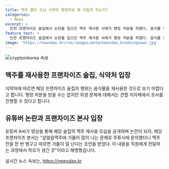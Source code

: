 ```yaml
---
title: 맥주 흘린 손님 식약처 행정처분 왜 어렵게 하는지?
categories:
  - News
excerpt: >
  인천 프랜차이즈 술집에서 논란을 일으킨 맥주 재사용 사례가 행정 처분을 피했다. 음식물 안전처는 해당 행위가 재사용 기준에 해당하지 않는다고 밝혔지만, 위생 문제로 지자체에서 조사를 할 수 있다고 전했다. 유튜버의 영상을 통해 공개된 사례에 대해 프랜차이즈 본사는 초기 사장의 착오로 해명했다. 이에도 논란은 계속되고 있으며, 현장조사 결과에 따라 향후 조치가 이뤄질 전망이다.
feature_text: >
  인천 프랜차이즈 술집에서 논란을 일으킨 맥주 재사용 사례가 행정 처분을 피했다. 음식물 안전처는 해당 행위가 재사용 기준에 해당하지 않는다고 밝혔지만, 위생 문제로 지자체에서 조사를 할 수 있다고 전했다. 유튜버의 영상을 통해 공개된 사례에 대해 프랜차이즈 본사는 초기 사장의 착오로 해명했다. 이에도 논란은 계속되고 있으며, 현장조사 결과에 따라 향후 조치가 이뤄질 전망이다.
image: 'https://newsdao.kr/res/images/meta/newsdao_breakingnews.jpg'
---
```


<p><img src="https://newsdao.kr/res/images/meta/newsdao_breakingnews.jpg" alt="cryptoinkorea 속보" /></p>

<h2 data-ke-size="size26">맥주를 재사용한 프랜차이즈 술집, 식약처 입장</h2>

<p>식약처에 따르면 해당 프랜차이즈 술집의 행위는 음식물을 재사용한 것으로 보기 어렵다고 합니다. 행정 처분을 받을 수는 없지만 위생 문제에 대해서는 관할 지자체에서 조사를 진행할 수 있다고 합니다.</p>

<h2 data-ke-size="size26">유튜버 논란과 프랜차이즈 본사 입장</h2>

<p>유튜버 A씨가 영상을 통해 해당 술집의 맥주 재사용 모습을 공개하며 논란이 되자, 해당 프랜차이즈 본사는 "살얼음맥주에 거품이 많이 나는 문제로 주류사에 문의했더니 맥주잔을 한 번 헹구고 따르면 거품이 덜 난다는 조언을 받았다. 이 내용을 직원에게 전달하는 과정에서 착오가 생긴 것"이라고 해명했습니다.</p>
실시간 뉴스 속보는, <a href="https://newsdao.kr" rel="dofollow">https://newsdao.kr</a>



